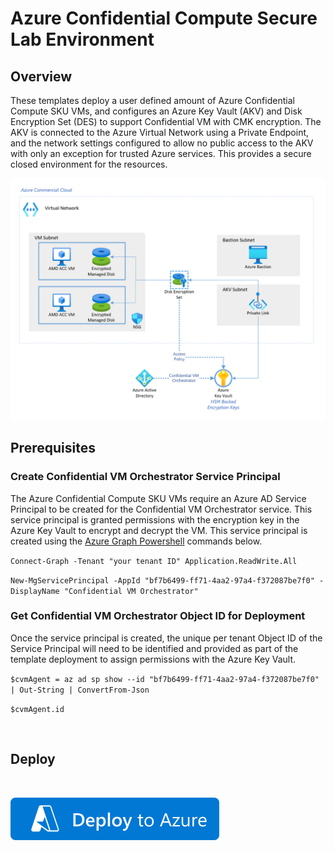 # Azure Confidential Compute Secure Lab Environment

## Overview
  These templates deploy a user defined amount of Azure Confidential Compute SKU VMs, and configures an Azure Key Vault (AKV) and Disk Encryption Set (DES) to support Confidential VM with CMK encryption. The AKV is connected to the Azure Virtual Network using a Private Endpoint, and the network settings configured to allow no public access to the AKV with only an exception for trusted Azure services. This provides a secure closed environment for the resources. 


![HighLevel-DesignVisio](/templates/10-Secure-Lab-Environment/images/highlevel-design.png)


## Prerequisites

### Create Confidential VM Orchestrator Service Principal
The Azure Confidential Compute SKU VMs require an Azure AD Service Principal to be created for the Confidential VM Orchestrator service. This service principal is granted permissions with the encryption key in the Azure Key Vault to encrypt and decrypt the VM. This service principal is created using the [Azure Graph Powershell](https://learn.microsoft.com/powershell/microsoftgraph/overview?view=graph-powershell-1.0) commands below.

`Connect-Graph -Tenant "your tenant ID" Application.ReadWrite.All`

`New-MgServicePrincipal -AppId "bf7b6499-ff71-4aa2-97a4-f372087be7f0" -DisplayName "Confidential VM Orchestrator"`

### Get Confidential VM Orchestrator Object ID for Deployment
Once the service principal is created, the unique per tenant Object ID of the Service Principal will need to be identified and provided as part of the template deployment to assign permissions with the Azure Key Vault.

`$cvmAgent = az ad sp show --id "bf7b6499-ff71-4aa2-97a4-f372087be7f0" | Out-String | ConvertFrom-Json`

`$cvmAgent.id`

</br>

## Deploy
</br>

[![Deploy To Azure](https://raw.githubusercontent.com/Azure/azure-quickstart-templates/master/1-CONTRIBUTION-GUIDE/images/deploytoazure.svg?sanitize=true)](https://portal.azure.com/#create/Microsoft.Template/uri/https%3A%2F%2Fraw.githubusercontent.com%2FAzure%2FCommercialConfidentialCompute%2Fmain%2Ftemplates%2F10-Secure-Lab-Environment%2Fazuredeploy.json)